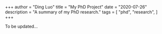 +++
author = "Ding Luo"
title = "My PhD Project"
date = "2020-07-26"
description = "A summary of my PhD research."
tags = [
    "phd",
    "research",
]
+++

To be updated...
<!--more-->
